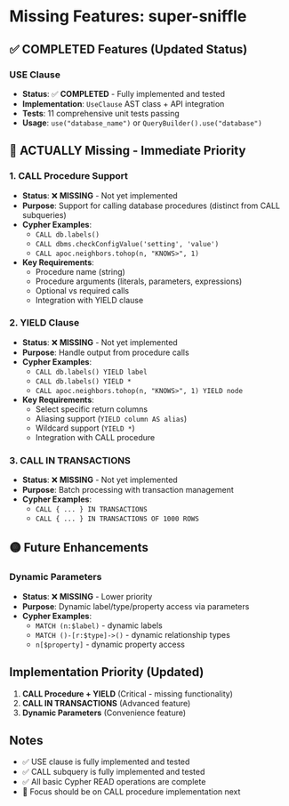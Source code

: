 # Missing Features: super-sniffle

## ✅ **COMPLETED Features** (Updated Status)

### USE Clause
- **Status**: ✅ **COMPLETED** - Fully implemented and tested
- **Implementation**: `UseClause` AST class + API integration
- **Tests**: 11 comprehensive unit tests passing
- **Usage**: `use("database_name")` or `QueryBuilder().use("database")`

## 🔴 **ACTUALLY Missing - Immediate Priority**

### 1. CALL Procedure Support
- **Status**: ❌ **MISSING** - Not yet implemented
- **Purpose**: Support for calling database procedures (distinct from CALL subqueries)
- **Cypher Examples**:
  - `CALL db.labels()`
  - `CALL dbms.checkConfigValue('setting', 'value')`
  - `CALL apoc.neighbors.tohop(n, "KNOWS>", 1)`
- **Key Requirements**:
  - Procedure name (string)
  - Procedure arguments (literals, parameters, expressions)
  - Optional vs required calls
  - Integration with YIELD clause

### 2. YIELD Clause
- **Status**: ❌ **MISSING** - Not yet implemented
- **Purpose**: Handle output from procedure calls
- **Cypher Examples**:
  - `CALL db.labels() YIELD label`
  - `CALL db.labels() YIELD *`
  - `CALL apoc.neighbors.tohop(n, "KNOWS>", 1) YIELD node`
- **Key Requirements**:
  - Select specific return columns
  - Aliasing support (`YIELD column AS alias`)
  - Wildcard support (`YIELD *`)
  - Integration with CALL procedure

### 3. CALL IN TRANSACTIONS
- **Status**: ❌ **MISSING** - Not yet implemented
- **Purpose**: Batch processing with transaction management
- **Cypher Examples**:
  - `CALL { ... } IN TRANSACTIONS`
  - `CALL { ... } IN TRANSACTIONS OF 1000 ROWS`

## 🟡 **Future Enhancements**

### Dynamic Parameters
- **Status**: ❌ **MISSING** - Lower priority
- **Purpose**: Dynamic label/type/property access via parameters
- **Cypher Examples**:
  - `MATCH (n:$label)` - dynamic labels
  - `MATCH ()-[r:$type]->()` - dynamic relationship types
  - `n[$property]` - dynamic property access

## Implementation Priority (Updated)

1. **CALL Procedure + YIELD** (Critical - missing functionality)
2. **CALL IN TRANSACTIONS** (Advanced feature)
3. **Dynamic Parameters** (Convenience feature)

## Notes
- ✅ USE clause is fully implemented and tested
- ✅ CALL subquery is fully implemented and tested
- ✅ All basic Cypher READ operations are complete
- 🎯 Focus should be on CALL procedure implementation next
